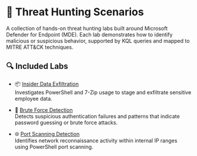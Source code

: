 # 🧠 Threat Hunting Scenarios

A collection of hands-on threat hunting labs built around Microsoft Defender for Endpoint (MDE). Each lab demonstrates how to identify malicious or suspicious behavior, supported by KQL queries and mapped to MITRE ATT&CK techniques.

## 🔍 Included Labs

- 📦 [Insider Data Exfiltration](./insider-data-exfil/README.md)  
  Investigates PowerShell and 7-Zip usage to stage and exfiltrate sensitive employee data.

- 🔐 [Brute Force Detection](./brute-force-detection/README.md)  
  Detects suspicious authentication failures and patterns that indicate password guessing or brute force attacks.

- 🌐 [Port Scanning Detection](./port-scanning-detection/README.md)  
  Identifies network reconnaissance activity within internal IP ranges using PowerShell port scanning.
